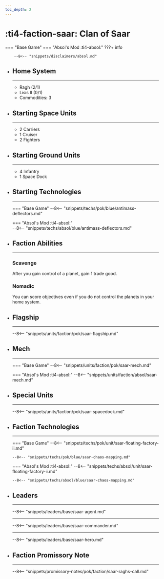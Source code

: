 ```yaml
---
toc_depth: 2
---
```


# :ti4-faction-saar: Clan of Saar
=== "Base Game"
=== "Absol's Mod :ti4-absol:" 
    ???+ info

        --8<-- "snippets/disclaimers/absol.md"

<div class="grid cards" markdown>

-   ## __Home System__

    ---

    * Ragh (2/1)
    * Lisis II (0/1)
    * Commodities: 3

</div>

<div class="grid cards" markdown>

-   ## __Starting Space Units__

    ---

    * 2 Carriers
    * 1 Cruiser
    * 2 Fighters

-   ## __Starting Ground Units__

    ---

    * 4 Infantry
    * 1 Space Dock

-   ## __Starting Technologies__

    ---
    === "Base Game"
        --8<-- "snippets/techs/pok/blue/antimass-deflectors.md"

    === "Absol's Mod :ti4-absol:"  
        --8<-- "snippets/techs/absol/blue/antimass-deflectors.md"

-   ## __Faction Abilities__

    ---
    ### **Scavenge**
    
    After you gain control of a planet, gain 1 trade good.

    ### **Nomadic**

    You can score objectives even if you do not control the planets in your home system.

-   ## __Flagship__

    ---
    --8<-- "snippets/units/faction/pok/saar-flagship.md"

-   ## __Mech__

    ---
    === "Base Game"
        --8<-- "snippets/units/faction/pok/saar-mech.md"

    === "Absol's Mod :ti4-absol:"
        --8<-- "snippets/units/faction/absol/saar-mech.md"

</div>

<div class="grid cards" markdown>

-   ## __Special Units__

    ---
    --8<-- "snippets/units/faction/pok/saar-spacedock.md"

</div>

<div class="grid cards" markdown>

-   ## __Faction Technologies__

    ---
    === "Base Game"
        --8<-- "snippets/techs/pok/unit/saar-floating-factory-ii.md"

        --8<-- "snippets/techs/pok/blue/saar-chaos-mapping.md"

    === "Absol's Mod :ti4-absol:"
        --8<-- "snippets/techs/absol/unit/saar-floating-factory-ii.md"

        --8<-- "snippets/techs/absol/blue/saar-chaos-mapping.md"

-   ## __Leaders__

    ---
    
    --8<-- "snippets/leaders/base/saar-agent.md"

    ---

    --8<-- "snippets/leaders/base/saar-commander.md"

    ---

    --8<-- "snippets/leaders/base/saar-hero.md"

-   ## __Faction Promissory Note__

    ---
    --8<-- "snippets/promissory-notes/pok/faction/saar-raghs-call.md"

</div>